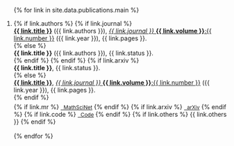 <div class="publications">
<ol reversed style="margin-left:-20px">

{% for link in site.data.publications.main %}

<li style="margin-bottom:1rem">
  <div class="col-sm-9">
      {% if link.authors %}
        {% if link.journal %}
          <div class="title"><a href="{{ link.pdf }}"><b>{{ link.title }}</b></a> ({{ link.authors }}), <a href="{{ link.doi }}"> <em>{{ link.journal }}</em> <b>{{ link.volume }}</b>:{{ link.number }}</a> ({{ link.year }}), {{ link.pages }}.
          </div>
        {% else %}
          <div class="title"><b>{{ link.title }}</b> ({{ link.authors }}), {{ link.status }}. </div>
        {% endif %}
      {% endif %}
      {% if link.arxiv %} 
        <div class="title"><b>{{ link.title }}</b>, {{ link.status }}. </div>
      {% else %}
        <div class="title"><a href="{{ link.pdf }}"><b>{{ link.title }}</b></a>, <a href="{{ link.doi }}"> <em>{{ link.journal }}</em> <b>{{ link.volume }}</b>:{{ link.number }}</a> ({{ link.year }}), {{ link.pages }}. </div>
      {% endif %}
      <div style="height:5px;font-size:1px;">&nbsp;</div>
      <div class="links">
      {% if link.mr %} 
      <a href="{{ link.mr }}" class="button" style="font-size:12px;"><i class="fas fa-external-link-alt" aria-hidden="true"></i>&nbsp; MathSciNet</a>
      {% endif %}
      {% if link.arxiv %} 
      <a href="{{ link.arxiv }}" class="button" style="font-size:12px;"><i class="fas fa-external-link-alt" aria-hidden="true"></i>&nbsp; arXiv</a>
      {% endif %}
      {% if link.code %} 
      <a href="{{ link.code }}" class="button" style="font-size:12px;"><i class="fas fa-code-branch" aria-hidden="true"></i>&nbsp; Code</a>
      {% endif %}
      {% if link.others %} 
      {{ link.others }}
      {% endif %}
    </div>
  </div>
</li>

{% endfor %}

</ol>
</div>

